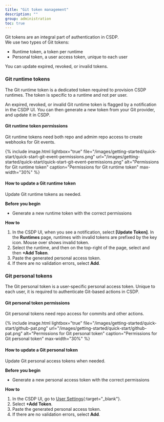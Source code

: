 ```yaml
---
title: "Git token management"
description: ""
group: administration
toc: true
---
```




Git tokens are an integral part of authentication in CSDP.  
We use two types of Git tokens:
* Runtime token, a token per runtime
* Personal token, a user access token, unique to each user

You can update expired, revoked, or invalid tokens. 

### Git runtime tokens
The Git runtime token is a dedicated token required to provision CSDP runtimes. The token is specific to a runtime and not per user. 

An expired, revoked, or invalid Git runtime token is flagged by a notification in the CSDP UI. You can then generate a new token from your Git provider, and update it in CSDP. 

#### Git runtime token permissions
Git runtime tokens need both repo and admim repo access to create webhooks for Git events.

{% include 
   image.html 
   lightbox="true" 
   file="/images/getting-started/quick-start/quick-start-git-event-permissions.png" 
   url="/images/getting-started/quick-start/quick-start-git-event-permissions.png" 
   alt="Permissions for Git runtime token" 
   caption="Permissions for Git runtime token"
   max-width="30%" 
   %}

#### How to update a Git runtime token
Update Git runtime tokens as needed. 

**Before you begin**  
* Generate a new runtime token with the correct permissions  

**How to**  

1. In the CSDP UI, when you see a notification, select **[Update Token]**.
  In the **Runtimes** page, runtimes with invalid tokens are prefixed by the key icon. Mouse over shows invalid token.
1. Select the runtime, and then on the top-right of the page, select  and then **+Add Token**. 
1. Paste the generated personal access token. 
1. If there are no validation errors, select **Add**.

### Git personal tokens
The Git personal token is a user-specific personal access token. Unique to each user, it is required to authenticate Git-based actions in CSDP.  

#### Git personal token permissions
Git personal tokens need repo access for commits and other actions.

{% include 
   image.html 
   lightbox="true" 
   file="/images/getting-started/quick-start/github-pat.png" 
   url="/images/getting-started/quick-start/github-pat.png" 
   alt="Permissions for Git personal token" 
   caption="Permissions for Git personal token"
   max-width="30%" 
   %}

#### How to update a Git personal token
Update Git personal access tokens when needed.

**Before you begin**  
* Generate a new personal access token with the correct permissions  

**How to**  

1. In the CSDP UI, go to [User Settings](https://g.codefresh.io/2.0/user-settings){:target="\_blank"}.
1. Select **+Add Token**. 
1. Paste the generated personal access token. 
1. If there are no validation errors, select **Add**.
